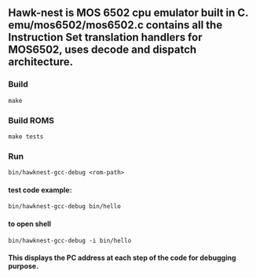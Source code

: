 ## Hawk-nest is MOS 6502 cpu emulator built in C. emu/mos6502/mos6502.c contains all the Instruction Set translation handlers for MOS6502, uses decode and dispatch architecture.

### Build ###
`make`

### Build ROMS ###
`make tests`

### Run ###
`bin/hawknest-gcc-debug <rom-path>`
#### test code example: ####
`bin/hawknest-gcc-debug bin/hello`
#### to open shell ####
`bin/hawknest-gcc-debug -i bin/hello`
#### This displays the PC address at each step of the code for debugging purpose.
